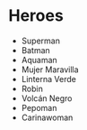 # Heroes

* Superman
* Batman
* Aquaman
* Mujer Maravilla
* Linterna Verde
* Robin
* Volcán Negro
* Pepoman
* Carinawoman
